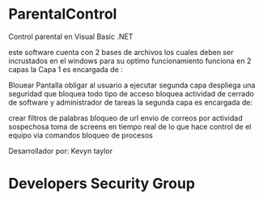 # ParentalControl
Control parental en Visual Basic .NET

este software cuenta con 2 bases de archivos los cuales deben ser incrustados en el windows para su optimo funcionamiento funciona en 2 capas la Capa 1 es encargada de :

Blouear Pantalla
obligar al usuario a ejecutar segunda capa
despliega una seguridad que bloquea todo tipo de acceso
bloquea actividad de cerrado de software y administrador de tareas
la segunda capa es encargada de:

crear filtros de palabras
bloqueo de url
envio de correos por actividad sospechosa
toma de screens en tiempo real de lo que hace
control de el equipo via comandos
bloqueo de procesos


Desarrollador por: Kevyn taylor

# Developers Security Group

